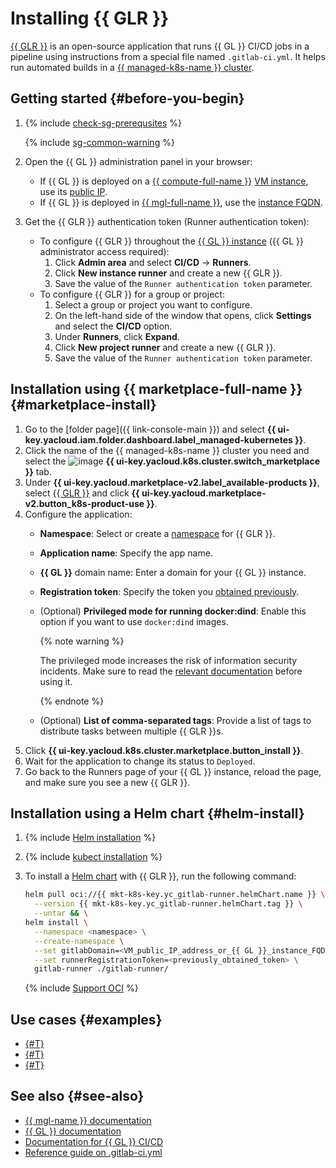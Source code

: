 # Installing {{ GLR }}


[{{ GLR }}](https://docs.gitlab.com/runner/) is an open-source application that runs {{ GL }} CI/CD jobs in a pipeline using instructions from a special file named `.gitlab-ci.yml`. It helps run automated builds in a [{{ managed-k8s-name }} cluster](../../concepts/index.md#kubernetes-cluster).

## Getting started {#before-you-begin}

1. {% include [check-sg-prerequsites](../../../_includes/managed-kubernetes/security-groups/check-sg-prerequsites-lvl3.md) %}

    {% include [sg-common-warning](../../../_includes/managed-kubernetes/security-groups/sg-common-warning.md) %}

1. Open the {{ GL }} administration panel in your browser:
   * If {{ GL }} is deployed on a [{{ compute-full-name }}](../../../compute/) [VM instance](../../../compute/concepts/vm.md), use its [public IP](../../../compute/concepts/network.md#public-ip).
   * If {{ GL }} is deployed in [{{ mgl-full-name }}](../../../managed-gitlab/), use the [instance FQDN](../../../compute/concepts/network.md##hostname).
1. Get the {{ GLR }} authentication token (Runner authentication token):
   * To configure {{ GLR }} throughout the [{{ GL }} instance](../../../managed-gitlab/concepts/index.md#instance) ({{ GL }} administrator access required):
     1. Click **Admin area** and select **CI/CD** → **Runners**.
     1. Click **New instance runner** and create a new {{ GLR }}.
     1. Save the value of the `Runner authentication token` parameter.
   * To configure {{ GLR }} for a group or project:
     1. Select a group or project you want to configure.
     1. On the left-hand side of the window that opens, click **Settings** and select the **CI/CD** option.
     1. Under **Runners**, click **Expand**.
     1. Click **New project runner** and create a new {{ GLR }}.
     1. Save the value of the `Runner authentication token` parameter.

## Installation using {{ marketplace-full-name }} {#marketplace-install}

1. Go to the [folder page]({{ link-console-main }}) and select **{{ ui-key.yacloud.iam.folder.dashboard.label_managed-kubernetes }}**.
1. Click the name of the {{ managed-k8s-name }} cluster you need and select the ![image](../../../_assets/console-icons/shopping-cart.svg) **{{ ui-key.yacloud.k8s.cluster.switch_marketplace }}** tab.
1. Under **{{ ui-key.yacloud.marketplace-v2.label_available-products }}**, select [{{ GLR }}](/marketplace/products/yc/gitlab-runner) and click **{{ ui-key.yacloud.marketplace-v2.button_k8s-product-use }}**.
1. Configure the application:
   * **Namespace**: Select or create a [namespace](../../concepts/index.md#namespace) for {{ GLR }}.
   * **Application name**: Specify the app name.
   * **{{ GL }}** domain name: Enter a domain for your {{ GL }} instance.
   * **Registration token**: Specify the token you [obtained previously](#before-you-begin).
   * (Optional) **Privileged mode for running docker:dind**: Enable this option if you want to use `docker:dind` images.

        {% note warning %}

        The privileged mode increases the risk of information security incidents. Make sure to read the [relevant documentation](https://docs.gitlab.com/runner/executors/kubernetes.html#using-dockerdind) before using it.

        {% endnote %}

    * (Optional) **List of comma-separated tags**: Provide a list of tags to distribute tasks between multiple {{ GLR }}s.
1. Click **{{ ui-key.yacloud.k8s.cluster.marketplace.button_install }}**.
1. Wait for the application to change its status to `Deployed`.
1. Go back to the Runners page of your {{ GL }} instance, reload the page, and make sure you see a new {{ GLR }}.

## Installation using a Helm chart {#helm-install}

1. {% include [Helm installation](../../../_includes/managed-kubernetes/helm-install.md) %}

1. {% include [kubect installation](../../../_includes/managed-kubernetes/kubectl-install.md) %}

1. To install a [Helm chart](https://helm.sh/docs/topics/charts/) with {{ GLR }}, run the following command:

   ```bash
   helm pull oci://{{ mkt-k8s-key.yc_gitlab-runner.helmChart.name }} \
     --version {{ mkt-k8s-key.yc_gitlab-runner.helmChart.tag }} \
     --untar && \
   helm install \
     --namespace <namespace> \
     --create-namespace \
     --set gitlabDomain=<VM_public_IP_address_or_{{ GL }}_instance_FQDN> \
     --set runnerRegistrationToken=<previously_obtained_token> \
     gitlab-runner ./gitlab-runner/
   ```

   {% include [Support OCI](../../../_includes/managed-kubernetes/note-helm-experimental-oci.md) %}

## Use cases {#examples}

* [{#T}](../../tutorials/gitlab-containers.md)
* [{#T}](../../tutorials/cr-scanner-with-k8s-and-gitlab.md)
* [{#T}](../../../managed-gitlab/tutorials/image-storage.md)

## See also {#see-also}

* [{{ mgl-name }} documentation](../../../managed-gitlab/)
* [{{ GL }} documentation](https://docs.gitlab.com/)
* [Documentation for {{ GL }} CI/CD](https://docs.gitlab.com/ee/ci/)
* [Reference guide on .gitlab-ci.yml](https://docs.gitlab.com/ee/ci/yaml/index.html)
